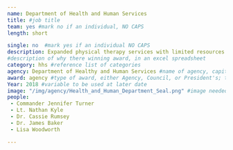 ```yaml
---
name: Department of Health and Human Services
title: #job title
team: yes #mark no if an individual, NO CAPS
length: short

single: no  #mark yes if an individual NO CAPS
description: Expanded physical therapy services with limited resources. These efforts  improved health outcomes and reduced the frequency of opioid medication prescriptions by 8%.
#description of why there winning award, in an excel spreadsheet
category: hhs #reference list of categories
agency: Department of Healthy and Human Services #name of agency, capitalize first letter of each name
award: agency #type of award, either Agency, Council, or President's; this is case sensitive so make sure to match the options listed exactly. This section generates the format of the card
Year: 2018 #variable to be used at later date
image: "/img/agency/Health_and_Human_Department_Seal.png" #image needed for Team award (agency seal) and President's award (headshot); leave empty if and individual Agency award
people:
 - Commander Jennifer Turner
 - Lt. Nathan Kyle
 - Dr. Cassie Rumsey
 - Dr. James Baker
 - Lisa Woodworth

---
```

